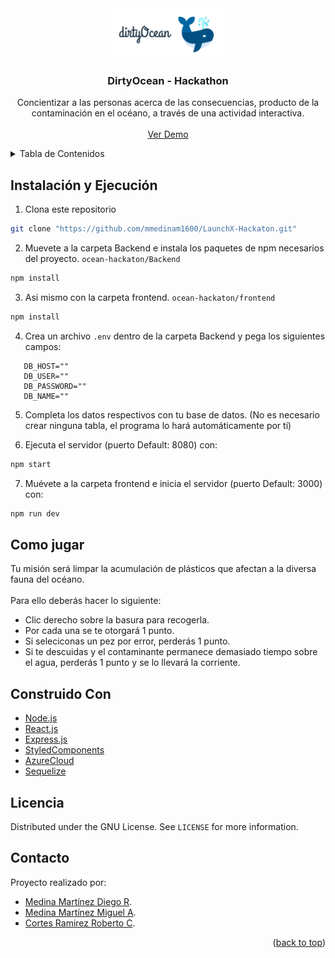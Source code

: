 <div id="top"></div>

<div align="center">
  <a href="https://github.com/othneildrew/Best-README-Template">
    <img src="images/logo.png" alt="Logo" height="80">
  </a>

<h3 align="center">DirtyOcean - Hackathon</h3>

  <p align="center">
    Concientizar a las personas acerca de las consecuencias, producto de la contaminación en el océano, a través de una actividad interactiva.​
    <br />
    <br />
    <a href="">Ver Demo</a>
  </p>
</div>


<details>
  <summary>Tabla de Contenidos</summary>
  <ol>
    <li>
      <a href="#instalación-y-ejecución">Instalación y Ejecución</a>
    </li>
    <li><a href="#como-jugar">Como jugar</a></li>
    <li><a href="#construido-con">Construido con</a></li>
    <li><a href="#licencia">License</a></li>
    <li><a href="#contacto">Contact</a></li>
  </ol>
</details>


## Instalación y Ejecución

1. Clona este repositorio
```bash
git clone "https://github.com/mmedinam1600/LaunchX-Hackaton.git"
```
2. Muevete a la carpeta Backend e instala los paquetes de npm necesarios del proyecto. `ocean-hackaton/Backend`
```bash
npm install
```
3. Asi mismo con la carpeta frontend. `ocean-hackaton/frontend`
```bash
npm install
```
4. Crea un archivo `.env` dentro de la carpeta Backend y pega los siguientes campos:
```dotenv
   DB_HOST=""
   DB_USER=""
   DB_PASSWORD=""
   DB_NAME=""
```
5. Completa los datos respectivos con tu base de datos. (No es necesario crear ninguna tabla, el programa lo hará automáticamente por tí)

6. Ejecuta el servidor (puerto Default: 8080) con: 
```bash
npm start
```

7. Muévete a la carpeta frontend e inicia el servidor (puerto Default: 3000) con:
```bash
npm run dev
```

## Como jugar

Tu misión será limpar la acumulación de plásticos que afectan a la diversa fauna del océano.<br>
<br>
Para ello deberás hacer lo siguiente:
* Clic derecho sobre la basura para recogerla.
* Por cada una se te otorgará 1 punto.
* Si seleciconas un pez por error, perderás 1 punto.
* Si te descuidas y el contaminante permanece demasiado tiempo sobre el agua, perderás 1 punto y se lo llevará la corriente.

## Construido Con

* [Node.js](https://nodejs.org/en/)
* [React.js](https://reactjs.org/)
* [Express.js](https://expressjs.com/)
* [StyledComponents](https://styled-components.com/)
* [AzureCloud](https://azure.microsoft.com/en-us/)
* [Sequelize](https://sequelize.org/)


## Licencia

Distributed under the GNU License. See `LICENSE` for more information.



## Contacto

Proyecto realizado por: 

- [Medina Martínez Diego R](https://github.com/diego200052).
- [Medina Martínez Miguel A](https://github.com/mmedinam1600).
- [Cortes Ramirez Roberto C](https://github.com/RobertoCarlos881).


<p align="right">(<a href="#top">back to top</a>)</p>
